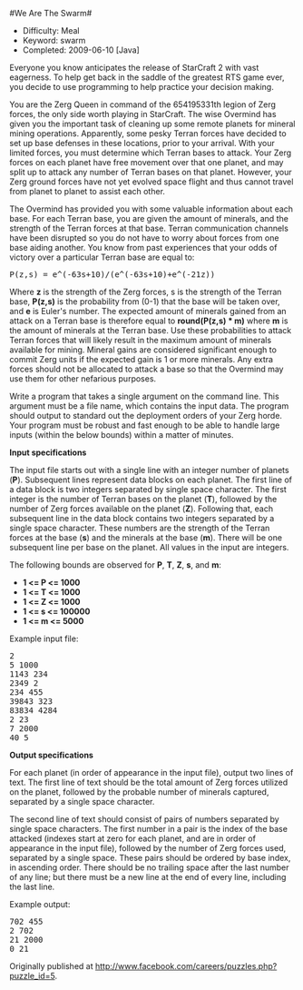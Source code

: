 #We Are The Swarm#

* Difficulty:  Meal
* Keyword:     swarm
* Completed:   2009-06-10 [Java]

Everyone you know anticipates the release of StarCraft 2 with vast eagerness. To help get back in the saddle of the greatest RTS game ever, you decide to use programming to help practice your decision making.

You are the Zerg Queen in command of the 654195331th legion of Zerg forces, the only side worth playing in StarCraft. The wise Overmind has given you the important task of cleaning up some remote planets for mineral mining operations. Apparently, some pesky Terran forces have decided to set up base defenses in these locations, prior to your arrival. With your limited forces, you must determine which Terran bases to attack. Your Zerg forces on each planet have free movement over that one planet, and may split up to attack any number of Terran bases on that planet. However, your Zerg ground forces have not yet evolved space flight and thus cannot travel from planet to planet to assist each other.

The Overmind has provided you with some valuable information about each base. For each Terran base, you are given the amount of minerals, and the strength of the Terran forces at that base. Terran communication channels have been disrupted so you do not have to worry about forces from one base aiding another. You know from past experiences that your odds of victory over a particular Terran base are equal to:

<pre>
P(z,s) = e^(-63s+10)/(e^(-63s+10)+e^(-21z)) 
</pre>

Where **z** is the strength of the Zerg forces, s is the strength of the Terran base, **P(z,s)** is the probability from (0-1) that the base will be taken over, and **e** is Euler's number. The expected amount of minerals gained from an attack on a Terran base is therefore equal to **round(P(z,s) * m)** where **m** is the amount of minerals at the Terran base. Use these probabilities to attack Terran forces that will likely result in the maximum amount of minerals available for mining. Mineral gains are considered significant enough to commit Zerg units if the expected gain is 1 or more minerals. Any extra forces should not be allocated to attack a base so that the Overmind may use them for other nefarious purposes.

Write a program that takes a single argument on the command line. This argument must be a file name, which contains the input data. The program should output to standard out the deployment orders of your Zerg horde. Your program must be robust and fast enough to be able to handle large inputs (within the below bounds) within a matter of minutes.

**Input specifications**

The input file starts out with a single line with an integer number of planets (**P**). Subsequent lines represent data blocks on each planet. The first line of a data block is two integers separated by single space character. The first integer is the number of Terran bases on the planet (**T**), followed by the number of Zerg forces available on the planet (**Z**). Following that, each subsequent line in the data block contains two integers separated by a single space character. These numbers are the strength of the Terran forces at the base (**s**) and the minerals at the base (**m**). There will be one subsequent line per base on the planet. All values in the input are integers.

The following bounds are observed for **P**, **T**, **Z**, **s**, and **m**:
* **1 <= P <= 1000**
* **1 <= T <= 1000**
* **1 <= Z <= 1000**
* **1 <= s <= 100000**
* **1 <= m <= 5000**

Example input file:
<pre>
2
5 1000
1143 234
2349 2
234 455
39843 323
83834 4284
2 23
7 2000
40 5
</pre>

**Output specifications**

For each planet (in order of appearance in the input file), output two lines of text. The first line of text should be the total amount of Zerg forces utilized on the planet, followed by the probable number of minerals captured, separated by a single space character.

The second line of text should consist of pairs of numbers separated by single space characters. The first number in a pair is the index of the base attacked (indexes start at zero for each planet, and are in order of appearance in the input file), followed by the number of Zerg forces used, separated by a single space. These pairs should be ordered by base index, in ascending order. There should be no trailing space after the last number of any line; but there must be a new line at the end of every line, including the last line.

Example output:

<pre>
702 455
2 702
21 2000
0 21
</pre>

Originally published at http://www.facebook.com/careers/puzzles.php?puzzle_id=5.